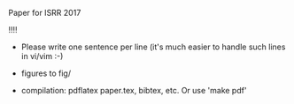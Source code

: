 Paper for ISRR 2017

!!!!
- Please write one sentence per line (it's much easier to handle such lines in vi/vim :-)

- figures to fig/

- compilation: pdflatex paper.tex, bibtex, etc. Or use 'make pdf'





